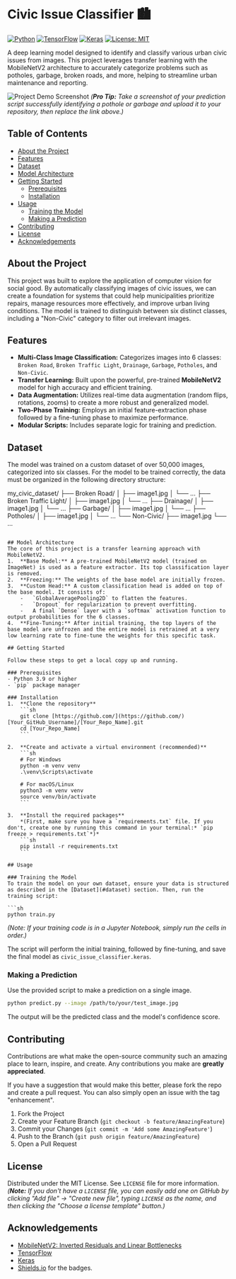 # Civic Issue Classifier 🏙️

[![Python](https://img.shields.io/badge/Python-3.9%2B-blue.svg)](https://www.python.org/downloads/)
[![TensorFlow](https://img.shields.io/badge/TensorFlow-2.10%2B-FF6F00.svg)](https://www.tensorflow.org/)
[![Keras](https://img.shields.io/badge/Keras-2.10%2B-D00000.svg)](https://keras.io/)
[![License: MIT](https://img.shields.io/badge/License-MIT-yellow.svg)](https://opensource.org/licenses/MIT)

A deep learning model designed to identify and classify various urban civic issues from images. This project leverages transfer learning with the MobileNetV2 architecture to accurately categorize problems such as potholes, garbage, broken roads, and more, helping to streamline urban maintenance and reporting.

![Project Demo Screenshot]([Link_to_a_screenshot_or_GIF_of_your_model_predicting_an_image])
*(**Pro Tip:** Take a screenshot of your prediction script successfully identifying a pothole or garbage and upload it to your repository, then replace the link above.)*

## Table of Contents
* [About the Project](#about-the-project)
* [Features](#features)
* [Dataset](#dataset)
* [Model Architecture](#model-architecture)
* [Getting Started](#getting-started)
  * [Prerequisites](#prerequisites)
  * [Installation](#installation)
* [Usage](#usage)
  * [Training the Model](#training-the-model)
  * [Making a Prediction](#making-a-prediction)
* [Contributing](#contributing)
* [License](#license)
* [Acknowledgements](#acknowledgements)

## About the Project
This project was built to explore the application of computer vision for social good. By automatically classifying images of civic issues, we can create a foundation for systems that could help municipalities prioritize repairs, manage resources more effectively, and improve urban living conditions. The model is trained to distinguish between six distinct classes, including a "Non-Civic" category to filter out irrelevant images.

## Features
- **Multi-Class Image Classification:** Categorizes images into 6 classes: `Broken Road`, `Broken Traffic Light`, `Drainage`, `Garbage`, `Potholes`, and `Non-Civic`.
- **Transfer Learning:** Built upon the powerful, pre-trained **MobileNetV2** model for high accuracy and efficient training.
- **Data Augmentation:** Utilizes real-time data augmentation (random flips, rotations, zooms) to create a more robust and generalized model.
- **Two-Phase Training:** Employs an initial feature-extraction phase followed by a fine-tuning phase to maximize performance.
- **Modular Scripts:** Includes separate logic for training and prediction.

## Dataset
The model was trained on a custom dataset of over 50,000 images, categorized into six classes. For the model to be trained correctly, the data must be organized in the following directory structure:

my\_civic\_dataset/
├── Broken Road/
│   ├── image1.jpg
│   └── ...
├── Broken Traffic Light/
│   ├── image1.jpg
│   └── ...
├── Drainage/
│   ├── image1.jpg
│   └── ...
├── Garbage/
│   ├── image1.jpg
│   └── ...
├── Potholes/
│   ├── image1.jpg
│   └── ...
└── Non-Civic/
├── image1.jpg
└── ...

````

## Model Architecture
The core of this project is a transfer learning approach with MobileNetV2.
1.  **Base Model:** A pre-trained MobileNetV2 model (trained on ImageNet) is used as a feature extractor. Its top classification layer is removed.
2.  **Freezing:** The weights of the base model are initially frozen.
3.  **Custom Head:** A custom classification head is added on top of the base model. It consists of:
    -   `GlobalAveragePooling2D` to flatten the features.
    -   `Dropout` for regularization to prevent overfitting.
    -   A final `Dense` layer with a `softmax` activation function to output probabilities for the 6 classes.
4.  **Fine-Tuning:** After initial training, the top layers of the base model are unfrozen and the entire model is retrained at a very low learning rate to fine-tune the weights for this specific task.

## Getting Started

Follow these steps to get a local copy up and running.

### Prerequisites
- Python 3.9 or higher
- `pip` package manager

### Installation
1.  **Clone the repository**
    ```sh
    git clone [https://github.com/](https://github.com/)[Your_GitHub_Username]/[Your_Repo_Name].git
    cd [Your_Repo_Name]
    ```

2.  **Create and activate a virtual environment (recommended)**
    ```sh
    # For Windows
    python -m venv venv
    .\venv\Scripts\activate

    # For macOS/Linux
    python3 -m venv venv
    source venv/bin/activate
    ```

3.  **Install the required packages**
    *(First, make sure you have a `requirements.txt` file. If you don't, create one by running this command in your terminal:* `pip freeze > requirements.txt`*)*
    ```sh
    pip install -r requirements.txt
    ```

## Usage

### Training the Model
To train the model on your own dataset, ensure your data is structured as described in the [Dataset](#dataset) section. Then, run the training script:

```sh
python train.py 
````

*(Note: If your training code is in a Jupyter Notebook, simply run the cells in order.)*

The script will perform the initial training, followed by fine-tuning, and save the final model as `civic_issue_classifier.keras`.

### Making a Prediction

Use the provided script to make a prediction on a single image.

```sh
python predict.py --image /path/to/your/test_image.jpg
```

The output will be the predicted class and the model's confidence score.

## Contributing

Contributions are what make the open-source community such an amazing place to learn, inspire, and create. Any contributions you make are **greatly appreciated**.

If you have a suggestion that would make this better, please fork the repo and create a pull request. You can also simply open an issue with the tag "enhancement".

1.  Fork the Project
2.  Create your Feature Branch (`git checkout -b feature/AmazingFeature`)
3.  Commit your Changes (`git commit -m 'Add some AmazingFeature'`)
4.  Push to the Branch (`git push origin feature/AmazingFeature`)
5.  Open a Pull Request

## License

Distributed under the MIT License. See `LICENSE` file for more information.
*(**Note:** If you don't have a `LICENSE` file, you can easily add one on GitHub by clicking "Add file" -\> "Create new file", typing `LICENSE` as the name, and then clicking the "Choose a license template" button.)*

## Acknowledgements

  * [MobileNetV2: Inverted Residuals and Linear Bottlenecks](https://arxiv.org/abs/1801.04381)
  * [TensorFlow](https://www.tensorflow.org/)
  * [Keras](https://keras.io/)
  * [Shields.io](https://shields.io) for the badges.

<!-- end list -->

```
```